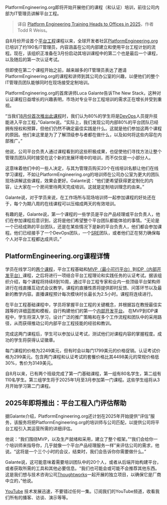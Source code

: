 
<!--
title: 平台工程培训将于2025年在办公室进行
cover: https://cdn.thenewstack.io/media/2024/12/12a8022c-getty-images-e_j-qptekue-unsplash-1.jpg
-->

PlatformEngineering.org即将开始开展他们的课程（和认证）培训，前往公司内部为IT管理员讲解平台工程。

> 译自 [Platform Engineering Training Heads to Offices in 2025](https://thenewstack.io/platform-engineering-training-heads-to-offices-in-2025/)，作者 Todd R Weiss。

自8月份开设首个[平台工程](https://thenewstack.io/platform-engineering/)课程以来，全球开发者社区[PlatformEngineering.org](https://platformengineering.org/)已培训了约190名IT管理员，内容涵盖在公司内部建立和使用平台工程计划的流程。现在，该组织正准备在3月份启动其培训课程中的第二个也是最后一个课程，以及随后的第一次认证考试。

但即使在第二个课程开始之前，越来越多的IT管理员表达了邀请PlatformEngineering.org的课程和讲师到其公司办公室的兴趣，以便他们的整个IT管理员团队能够同时在现场接受定制培训。

PlatformEngineering.org的首席讲师Luca Galante告诉The New Stack，这种对认证课程日益增长的兴趣表明，市场对专业平台工程培训的需求正在增长并受到重视。

“当我们[8月份首次推出此课程](https://thenewstack.io/get-certified-in-platform-engineering-starting-aug-6/)时，我们认为80%的学生将是[DevOps](https://thenewstack.io/devops/)人员提升技能进入平台工程，”Galante说。“实际上，我们发现公司内部80%的平台团队已经拥有授权和预算，但他们仍然不确定最佳实践是什么。这就是他们参加这两个课程的原因。他们来这里是为了了解顶级参与者都在做什么，以及如何将这些内容在内部推广。”

他说，公司平台负责人通过课程看到的这些积极成果，也促使他们寻找方法让整个管理员团队同时接受在这个新的发展环境中的培训，而不仅仅是一小部分人。

这意味着他们中的一些人决定，与其为管理员购买20个在线培训名额让他们在线学习课程，不如让PlatformEngineering.org的培训师在公司办公室为更大的团队现场讲解这些课程，效果会更好。Galante说：“他们更希望获得更定制化的内容，让大家在一个房间里待两天完成培训。这就是定制培训理念的由来。”

Galante说，对于学员来说，在工作场所与现场培训师一起参加课程的好处还在于，每个为期八周的在线课程可以压缩成两天的有效培训。

有趣的是，Galante说，第一个课程的一些学员是平台产品经理或平台负责人，他们在参加课程后意识到，这将是他们希望整个平台团队都能体验的事情。“无论是一个已经成熟的平台团队，还是在某些情况下是新的平台负责人，他们都会参加课程。他们已经接手了一个DevOps团队，一个[SRE](https://thenewstack.io/platform-engineering/sre-vs-devops-vs-platform-engineering/)团队，或者他们正在努力确保每个人对平台工程都达成共识。”


## PlatformEngineering.org课程详情

学员在线学习的[两个课程](https://platformengineering.org/courses)，平台工程基础和[MVP（最小可行平台）](https://thenewstack.io/mvp-or-tvp-why-your-internal-developer-platform-needs-both/)到[IDP（内部开发平台）](https://thenewstack.io/internal-developer-platform-vs-internal-developer-portal-whats-up/)课程，之后将进行一项结合平台工程理论和实践任务的认证考试。据该组织介绍，每个课程将持续8到10周，通过平台工程专家和业内一些顶级平台架构师进行在线直播互动式会议教学。课程的直播性质将提供即时反馈、问答环节以及最新的教学内容。直播课程预计每次模块时长最长为2.5小时。课程将连续进行。

在平台工程基础课程中，学员将掌握平台工程的关键概念，并根据旨在教授最佳实践等的详细蓝图和模板，自行构建他们的第一个[内部开发平台](https://thenewstack.io/7-core-elements-of-an-internal-developer-platform/)。
在MVP到IDP课程中，学生将深入学习，设计广泛的推广策略和在多个工作流程和团队中的采用路径，从而获得推动公司内部平台工程技能的经验和教训。

完成这两门课程后，学生可以参加认证考试，测试他们对课程内容的掌握程度。成功的学生将获得认证徽章。

每门课程的价格为2249美元，但有时会以每门1799美元的价格促销。认证考试价格为299美元。包含两门课程和认证考试的套餐价格比其4498美元的常规价格低30%，售价为3149美元。

自8月以来，已有两个班级完成了第一门基础课程，第一组有80名学生，第二组有110名学生。第三组学生将于2025年1月至3月参加第一门课程。这些学生组将从3月开始学习第二门课程。


## 2025年即将推出：平台工程入门评估帮助

据Galante介绍，PlatformEngineering.org还计划在2025年开始提供“评估”服务，该服务将把PlatformEngineering.org的培训师与公司匹配，以提供公司将平台工程引入其运营所需的详细评估。

他说：“我们围绕MVP，以及生产就绪和采用，建立了整个框架。”“我们会给你一个培训师来指导你，几乎就像一个平台产品经理服务一样”来评估公司的需求，他说。“这将是一个三个小时的会议，结束时，我们会告诉你你需要做什么。”

Galante说，这可能意味着需要培训团队中的20个人，或者从后端开始构建平台，或者获取所需的工具和其他必要信息。“我们也可能会或可能不会推荐其他东西。这是我们想与技术咨询公司[Thoughtworks](https://www.thoughtworks.com/en-us)一起开展的独立项目，以确保它是厂商中立的，”他说。

[YouTube](https://youtube.com/thenewstack?sub_confirmation=1) 技术发展迅速，不要错过任何一集。订阅我们的YouTube频道，收看我们所有的播客、访谈、演示等等。